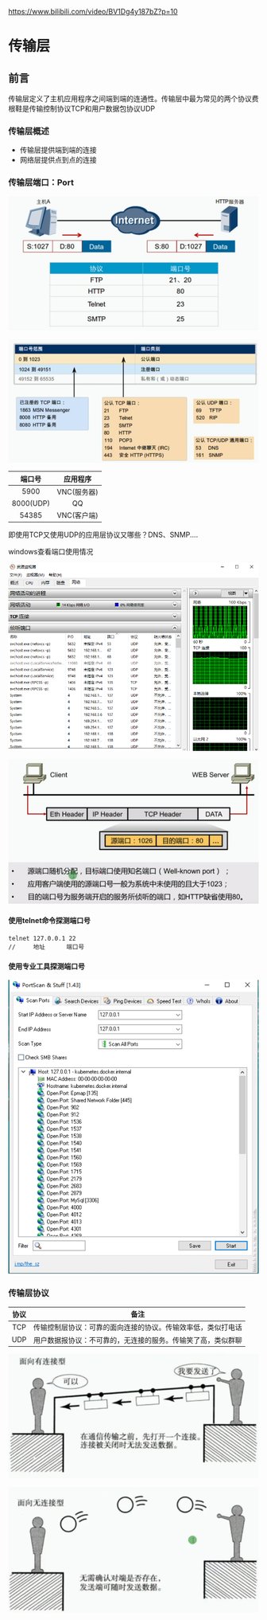  https://www.bilibili.com/video/BV1Dg4y187bZ?p=10 

# 传输层

## 前言

传输层定义了主机应用程序之间端到端的连通性。传输层中最为常见的两个协议费根鞋是传输控制协议TCP和用户数据包协议UDP

### 传输层概述

* 传输层提供端到端的连接
* 网络层提供点到点的连接

### 传输层端口：Port

![1595388480338](传输层.assets/1595388480338.png)

![1595388614578](传输层.assets/1595388614578.png)

|  端口号   |  应用程序   |
| :-------: | :---------: |
|   5900    | VNC(服务器) |
| 8000(UDP) |     QQ      |
|   54385   | VNC(客户端) |

即使用TCP又使用UDP的应用层协议又哪些？DNS、SNMP....

windows查看端口使用情况

![1595389622168](传输层.assets/1595389622168.png)

![1595390108071](传输层.assets/1595390108071.png)

#### 使用telnet命令探测端口号

```bash
telnet 127.0.0.1 22
//     地址	   端口号
```

#### 使用专业工具探测端口号

![1595391895435](传输层.assets/1595391895435.png)

### 传输层协议

| 协议 |                             备注                             |
| :--: | :----------------------------------------------------------: |
| TCP  | 传输控制层协议：可靠的面向连接的协议。传输效率低，类似打电话 |
| UDP  | 用户数据报协议：不可靠的，无连接的服务。传输笑了高，类似群聊 |

![1595392391421](传输层.assets/1595392391421.png)

![1595392420491](传输层.assets/1595392420491.png)

